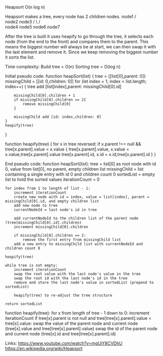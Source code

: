 Heapsort O(n log n)

Heapsort makes a tree, every node has 2 children nodes.
        node1
        /  \
    node2   node3
    /  \      /  \
node4 node5 node6 node7

After the tree is built it uses heapify to go through the tree, it selects each node (from the end to the front) and compares them to the parent. This means the biggest number will always be at start, we can then swap it with the last element and remove it. Since we keep removing the biggest number it sorts the list.

Time complexity:
Build tree = O(n)
Sorting tree = O(log n)



Initial pseudo code:
function heapSort(list) {
    tree = {[list[0],parent: 0]}
    missingChild = [[id: 0,children: 0]]
    for (let index = 1; index < list.length; index++) {
        tree add [list[index],parent: missingChild[0].id]

        missingChild[0].children + 1
        if missingChild[0].children == 2{
            remove missingChild[0]
        }

        missingChild add [id: index,children: 0]
    }
    heapify(tree)
}


function heapify(tree) {
    for x in tree reversed:
        if x.parent !== null && tree[x.parent].value < x.value {
            tree[x.parent].value, x.value = x.value,tree[x.parent].value
            tree[x.parent].id, x.id = x.id,tree[x.parent].id
        }
}



End pseudo code:
function heapSort(list):
    tree = list[0] as root node with id 0, value from list[0], no parent, empty children list
    missingChild = list containing a single entry with id 0 and children count 0
    sortedList = empty list to hold the sorted values
    iterationCount = 0

    for index from 1 to length of list - 1:
        increment iterationCount
        create new node with id = index, value = list[index], parent = missingChild[0].id, and empty children list
        add new node to tree
        currentNodeId = last node's id in tree

        add currentNodeId to the children list of the parent node (tree[missingChild[0].id].children)
        increment missingChild[0].children

        if missingChild[0].children == 2:
            remove the first entry from missingChild list
        add a new entry to missingChild list with currentNodeId and children count 0

    heapify(tree)

    while tree is not empty:
        increment iterationCount
        swap the root value with the last node's value in the tree
        swap the root id with the last node's id in the tree
        remove and store the last node's value in sortedList (prepend to sortedList)

        heapify(tree) to re-adjust the tree structure

    return sortedList


function heapify(tree):
    for x from length of tree - 1 down to 0:
        increment iterationCount
        if tree[x].parent is not null and tree[tree[x].parent].value < tree[x].value:
            swap the value of the parent node and current node (tree[x].value and tree[tree[x].parent].value)
            swap the id of the parent node and current node (tree[x].id and tree[tree[x].parent].id)


Links:
https://www.youtube.com/watch?v=mgUiY8CVDhU
https://en.wikipedia.org/wiki/Heapsort